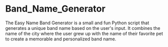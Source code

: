 # Band_Name_Generator
The Easy Name Band Generator is a small and fun Python script that generates a unique band name based on the user's input. It combines the name of the city where the user grew up with the name of their favorite pet to create a memorable and personalized band name.

